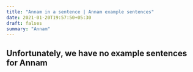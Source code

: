 ```yaml
---
title: "Annam in a sentence | Annam example sentences"
date: 2021-01-20T19:57:50+05:30
draft: falses
summary: "Annam"
---
```

## Unfortunately, we have no example sentences for Annam                 
